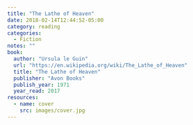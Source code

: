 ```yaml
---
title: "The Lathe of Heaven"
date: 2018-02-14T12:44:52-05:00
category: reading
categories:
  - Fiction
notes: ""
book:
  author: "Ursula le Guin"
  url: "https://en.wikipedia.org/wiki/The_Lathe_of_Heaven"
  title: "The Lathe of Heaven"
  publisher: "Avon Books"
  publish_year: 1971
  year_read: 2017
resources:
  - name: cover
    src: images/cover.jpg
---
```


